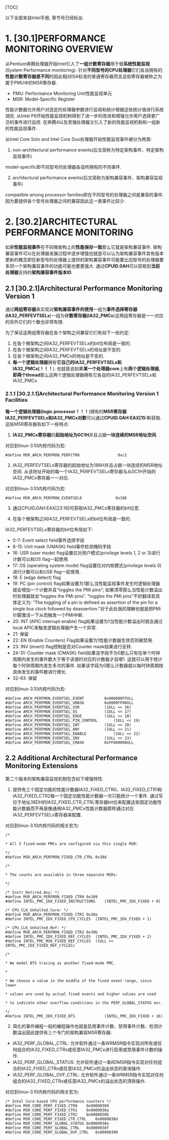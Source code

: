 [TOC]

以下全部来自Intel手册, 章节号已经标出

# 1. [30.1]PERFORMANCE MONITORING OVERVIEW

从Pentium奔腾处理器开始Intel引入了**一组计数寄存器**用于做**系统性能监视**(System Performance monitoring). 针对**不同型号的CPU处理器**它们各自拥有的**性能计数寄存器是不同**的因此相对ISA标准的普通寄存器而言这些寄存器被称之为属于PMU中的MSR寄存器. 

- PMU: Performance Monitoring Unit性能监视单元
- MSR: Model\-Specific Register

性能计数器允许用户对选定的处理器参数进行监视和统计根据这些统计值进行系统调优. 从Intel P6开始性能监视机制得到了进一步的改进和增强允许用户选择更广泛的事件进行监控. 在奔腾4以及至强处理器又引入了新的性能监视机制和一组新的性能监视事件. 

从Intel Core Solo and Intel Core Duo处理器开始性能监视事件被分为两类: 

1. non\-architectural performance events(后文简称为特定架构事件、特定架构监视事件)

model\-specific即不同型号的处理器各自所拥有的不同事件. 

2. architectural performance events(后文简称为架构兼容事件、架构兼容监视事件)

compatible among processor families即在不同型号的处理器之间是兼容的事件. 因为要提供各个型号处理器之间的兼容因此这一类事件比较少. 

# 2. [30.2]ARCHITECTURAL PERFORMANCE MONITORING

如果**性能监视事件**在不同微架构上的**性能保存一致**那么它就是架构兼容事件. 架构兼容事件可以在处理器发展过程中逐步增强也就是可以认为架构兼容事件具有版本更新的概念即在新型号的处理器上提供的架构兼容事件可能要比旧型号的处理器要多同一个架构兼容事件的功能可能也要更强大. 通过**CPUID\.0AH**可以获取到**当前处理器**支持的**架构兼容事件版本ID**. 

## 2.1 [30.2.1]Architectural Performance Monitoring Version 1

通过**两组寄存器**来实现对**架构兼容事件的使用**一组为**事件选择寄存器(IA32\_PERFEVTSELx**)一组为**计数寄存器(IA32\_PMCx**)这两组寄存器是一一对应的另外它们的个数也非常有限. 

为了保证这两组寄存器在各个架构之间兼容它们有如下一些约定: 

1. 在各个微架构之间IA32\_PERFEVTSELx的bit位布局是一致的. 
2. 在各个微架构之间IA32\_PERFEVTSELx的地址是不变的. 
3. 在各个微架构之间IA32\_PMCx的地址是不变的. 
4. **每一个逻辑处理器**拥有**它自己的IA32\_PERFEVTSELx和IA32\_PMCx(！！！**). 也就是说如果**某一个处理器core**上有**两个逻辑处理器, 即两个thread**那么这两个逻辑处理器拥有它各自的IA32\_PERFEVTSELx和IA32\_PMCx. 

### 2.1.1 [30.2.1.1]Architectural Performance Monitoring Version 1 Facilities

**每一个逻辑处理器(logic processor！！！**)拥有的**MSR寄存器IA32\_PERFEVTSELx和IA32\_PMCx对数**可以通过**CPUID\.0AH\:EAX\[15\:8**\]获取. 这些MSR寄存器有如下一些特点: 

1. **IA32\_PMCx寄存器**的**起始地址为0C1H**并且占据**一块连续的MSR地址空间**. 

对应到linux-3.10内核代码为宏: 
```
#define MSR_ARCH_PERFMON_PERFCTR0                 0xc1
```

2. IA32_PERFEVTSELx寄存器的起始地址为186H并且占据一块连续的MSR地址空间. 从该地址开始的每一个IA32_PERFEVTSELx寄存器与从0C1H开始的IA32_PMCx寄存器一一对应. 

对应到linux-3.10内核代码为宏: 
```
#define MSR_ARCH_PERFMON_EVENTSEL0               0x186
```

3. 通过CPUID.0AH:EAX[23:16]可获取IA32_PMCx寄存器的bit位宽. 

4. 在各个微架构之间IA32_PERFEVTSELx的bit位布局是一致的. 

IA32_PERFEVTSELx寄存器的bit位布局如下: 

- 0-7: Event select field事件选择字段
- 8-15: Unit mask (UMASK) field事件检测掩码字段
- 16: USR (user mode) flag设置仅对用户模式(privilege levels 1, 2 or 3)进行计数可以和OS flag一起使用. 
- 17: OS (operating system mode) flag设置仅对内核模式(privilege levels 0)进行计数可以和USR flag一起使用. 
- 18: E (edge detect) flag
- 19: PC (pin control) flag如果设置为1那么当性能监视事件发生时逻辑处理器就会增加一个计数并且“toggles the PMi pins”; 如果清零那么当性能计数溢出时处理器就会“toggles the PMi pins”. “toggles the PMi pins”不好翻译其具体定义为: “The toggling of a pin is defined as assertion of the pin for a single bus clock followed by deassertion.”对于此处我的理解也就是把PMi针脚激活一下从而触发一个PMI中断. 
- 20: INT (APIC interrupt enable) flag如果设置为1当性能计数溢出时就会通过local APIC来触发逻辑处理器产生一个异常. 
- 21: 保留
- 22: EN (Enable Counters) Flag如果设置为1性能计数器生效否则被禁用. 
- 23: INV (invert) flag控制是否对Counter mask结果进行反转. 
- 24-31: Counter mask (CMASK) field如果该字段不为0那么只有在单个时钟周期内发生的事件数大于等于该值时对应的计数器才自增1. 这就可以用于统计每个时钟周期内发生多次的事件. 如果该字段为0那么计数器就以每时钟周期按具体发生的事件数进行增长. 
- 32-63: 保留
 
对应到linux-3.10内核代码为宏: 
```
#define ARCH_PERFMON_EVENTSEL_EVENT         0x000000FFULL
#define ARCH_PERFMON_EVENTSEL_UMASK         0x0000FF00ULL
#define ARCH_PERFMON_EVENTSEL_USR           (1ULL << 16)
#define ARCH_PERFMON_EVENTSEL_OS            (1ULL << 17)
#define ARCH_PERFMON_EVENTSEL_EDGE          (1ULL << 18)
#define ARCH_PERFMON_EVENTSEL_PIN_CONTROL       (1ULL << 19)
#define ARCH_PERFMON_EVENTSEL_INT           (1ULL << 20)
#define ARCH_PERFMON_EVENTSEL_ANY           (1ULL << 21)
#define ARCH_PERFMON_EVENTSEL_ENABLE            (1ULL << 22)
#define ARCH_PERFMON_EVENTSEL_INV           (1ULL << 23)
#define ARCH_PERFMON_EVENTSEL_CMASK         0xFF000000ULL
```

## 2.2 Additional Architectural Performance Monitoring Extensions

第二个版本的架构兼容监视机制包含如下增强特性: 

1. 提供有三个固定功能的性能计数器IA32_FIXED_CTR0、IA32_FIXED_CTR1和IA32_FIXED_CTR2每一个固定功能性能计数器一次只能统计一个事件. 通过写位于地址38DH的IA32_FIXED_CTR_CTRL寄存器bit位来配置这些固定功能性能计数器而不再是像通用IA32_PMCx性能计数器那样通过对应IA32_PERFEVTSELx寄存器来配置. 

对应到linux-3.10内核代码的相关宏为: 
```
/*
 
* All 3 fixed-mode PMCs are configured via this single MSR:
 
*/
#define MSR_ARCH_PERFMON_FIXED_CTR_CTRL 0x38d
 
/*
 
* The counts are available in three separate MSRs:
 
*/
 
/* Instr_Retired.Any: */
#define MSR_ARCH_PERFMON_FIXED_CTR0 0x309
#define INTEL_PMC_IDX_FIXED_INSTRUCTIONS    (INTEL_PMC_IDX_FIXED + 0)
 
/* CPU_CLK_Unhalted.Core: */
#define MSR_ARCH_PERFMON_FIXED_CTR1 0x30a
#define INTEL_PMC_IDX_FIXED_CPU_CYCLES  (INTEL_PMC_IDX_FIXED + 1)
 
/* CPU_CLK_Unhalted.Ref: */
#define MSR_ARCH_PERFMON_FIXED_CTR2 0x30b
#define INTEL_PMC_IDX_FIXED_REF_CYCLES  (INTEL_PMC_IDX_FIXED + 2)
#define INTEL_PMC_MSK_FIXED_REF_CYCLES  (1ULL << INTEL_PMC_IDX_FIXED_REF_CYCLES)
 
/*
 
* We model BTS tracing as another fixed-mode PMC.
 
*
 
* We choose a value in the middle of the fixed event range, since lower
 
* values are used by actual fixed events and higher values are used
 
* to indicate other overflow conditions in the PERF_GLOBAL_STATUS msr.
 
*/
#define INTEL_PMC_IDX_FIXED_BTS             (INTEL_PMC_IDX_FIXED + 16)

```

2. 简化的事件编程一般的编程操作也就是启用事件计数、禁用事件计数、检测计数溢出因此提供有三个专门的架构兼容MSR寄存器: 
- IA32_PERF_GLOBAL_CTRL: 允许软件通过一条WRMSR指令实现对所有或任何组合的IA32_FIXED_CTRx或任意IA32_PMCx进行启用或禁用事件计数的操作. 
- IA32_PERF_GLOBAL_STATUS: 允许软件通过一条RDMSR指令实现对任何组合的IA32_FIXED_CTRx或任意IA32_PMCx的溢出状态的查询操作. 
- IA32_PERF_GLOBAL_OVF_CTRL: 允许软件通过一条WRMSR指令实现对任何组合的IA32_FIXED_CTRx或任意IA32_PMCx的溢出状态的清除操作. 

对应到linux-3.10内核代码的相关宏为: 
```
/* Intel Core-based CPU performance counters */
#define MSR_CORE_PERF_FIXED_CTR0    0x00000309
#define MSR_CORE_PERF_FIXED_CTR1    0x0000030a
#define MSR_CORE_PERF_FIXED_CTR2    0x0000030b
#define MSR_CORE_PERF_FIXED_CTR_CTRL    0x0000038d
#define MSR_CORE_PERF_GLOBAL_STATUS 0x0000038e
#define MSR_CORE_PERF_GLOBAL_CTRL   0x0000038f
#define MSR_CORE_PERF_GLOBAL_OVF_CTRL   0x00000390
```